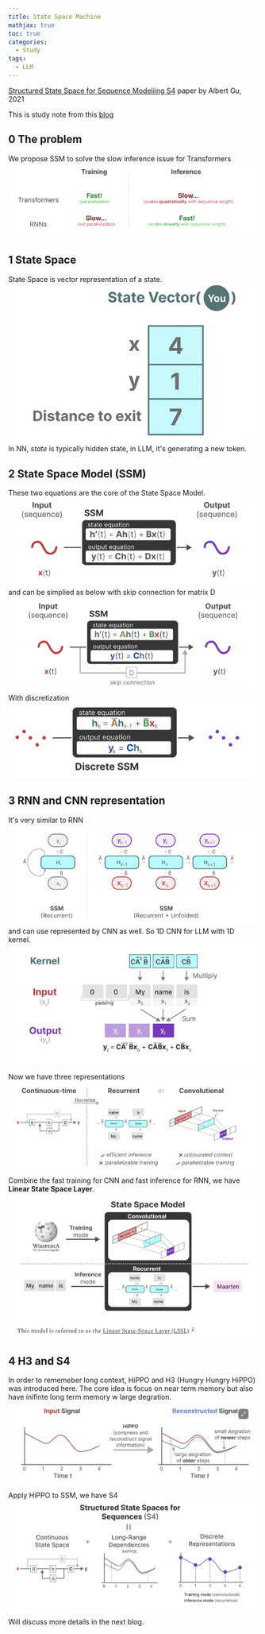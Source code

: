 ```yaml
---
title: State Space Machine
mathjax: true
toc: true
categories:
  - Study
tags:
  - LLM
---
```


[Structured State Space for Sequence Modeliing S4](https://arxiv.org/abs/2111.00396) paper by Albert Gu, 2021

This is study note from this [blog](https://newsletter.maartengrootendorst.com/p/a-visual-guide-to-mamba-and-state)

## 0 The problem
We propose SSM to solve the slow inference issue for Transformers
![Alt text](/assets/images/2024/24-03-30-SSM-H3_files/issues.png)

## 1 State Space
State Space is vector representation of a state.
![Alt text](/assets/images/2024/24-03-30-SSM-H3_files/statevector.png)
In NN, *state* is typically hidden state, in LLM, it's generating a new token. 

## 2 State Space Model (SSM)
These two equations are the core of the State Space Model.
![Alt text](/assets/images/2024/24-03-30-SSM-H3_files/ssmc.png) 
and can be simplied as below with skip connection for matrix D
![Alt text](/assets/images/2024/24-03-30-SSM-H3_files/ssm2.png)
With discretization
![Alt text](/assets/images/2024/24-03-30-SSM-H3_files/ssmd.png)

## 3 RNN and CNN representation
It's very similar to RNN
![Alt text](/assets/images/2024/24-03-30-SSM-H3_files/ssmrnn.png)
and can use represented by CNN as well.
So 1D CNN for LLM with 1D kernel. 
![Alt text](/assets/images/2024/24-03-30-SSM-H3_files/cnn.png)

Now we have three representations
![Alt text](/assets/images/2024/24-03-30-SSM-H3_files/3.png) 
Combine the fast training for CNN and fast inference for RNN, we have **Linear State Space Layer**. 
![Alt text](/assets/images/2024/24-03-30-SSM-H3_files/lssl.png)

## 4 H3 and S4
In order to rememeber long context, HiPPO and H3 (Hungry Hungry HiPPO) was introduced here. The core idea is focus on near term memory but also have inifinte long term memory w large degration. 
![Alt text](/assets/images/2024/24-03-30-SSM-H3_files/h3.png)

Apply HiPPO to SSM, we have S4
![Alt text](/assets/images/2024/24-03-30-SSM-H3_files/s4.png)

Will discuss more details in the next blog.